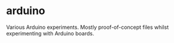# arduino
Various Arduino experiments.
Mostly proof-of-concept files whilst experimenting with Arduino boards.
